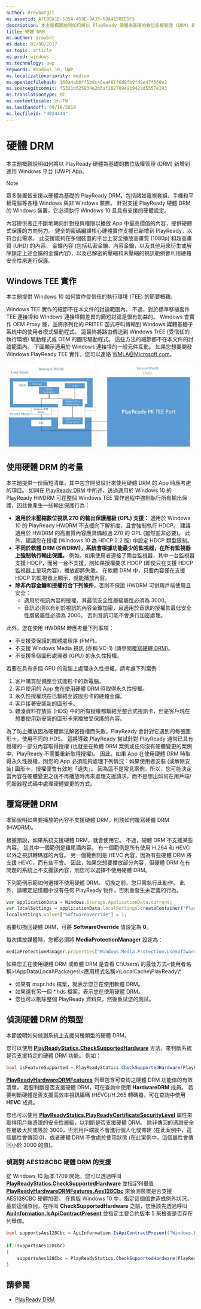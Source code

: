 ```yaml
---
author: drewbatgit
ms.assetid: A7E0DA1E-535A-459E-9A35-68A4150EE9F5
description: 本主題概觀說明如何將以 PlayReady 硬體為基礎的數位版權管理 (DRM) 新增到通用 Windows 平台 (UWP) App。
title: 硬體 DRM
ms.author: drewbat
ms.date: 02/08/2017
ms.topic: article
ms.prod: windows
ms.technology: uwp
keywords: Windows 10, UWP
ms.localizationpriority: medium
ms.openlocfilehash: 160a4ab0ff5bdc40ea46ff6d8fb9fd8e47f560e3
ms.sourcegitcommit: f5321b525034e2b3af202709e9b942ad5557e193
ms.translationtype: MT
ms.contentlocale: zh-TW
ms.lasthandoff: 09/18/2018
ms.locfileid: "4024444"
---
```

# <a name="hardware-drm"></a>硬體 DRM


本主題概觀說明如何將以 PlayReady 硬體為基礎的數位版權管理 (DRM) 新增到通用 Windows 平台 (UWP) App。

> [!NOTE] 
> 眾多裝置皆支援以硬體為基礎的 PlayReady DRM，包括諸如電視套組、手機和平板電腦等各種 Windows 與非 Windows 裝置。 針對支援 PlayReady 硬體 DRM 的 Windows 裝置，它必須執行 Windows 10 且具有支援的硬體設定。

內容提供者正不斷地朝向針對授與權限以播放 App 中最高價值的內容，提供硬體式保護的方向努力。 健全的密碼編譯核心硬體實作支援已新增到 PlayReady，以符合此需求。 此支援能夠在多個裝置的平台上安全播放高畫質 (1080p) 和超高畫質 (UHD) 的內容。 金鑰內容 (包括私密金鑰、內容金鑰，以及其他用來衍生或解除鎖定上述金鑰的金鑰內容)，以及已解密的壓縮和未壓縮的視訊範例會利用硬體安全性來進行保護。

## <a name="windows-tee-implementation"></a>Windows TEE 實作

本主題提供 Windows 10 如何實作受信任的執行環境 (TEE) 的簡要概觀。

Windows TEE 實作的細節不在本文件的討論範圍內。 不過，對於標準移植套件 TEE 連接埠和 Windows 連接埠間差異的簡短討論是很有助益的。 Windows 會實作 OEM Proxy 層，並將序列化的 PRITEE 函式呼叫傳輸到 Windows 媒體基礎子系統中的使用者模式驅動程式。 這最終將路由傳送到 Windows TrEE (受信任的執行環境) 驅動程式或 OEM 的圖形驅動程式。 這些方法的細節都不在本文件的討論範圍內。 下圖顯示適用於 Windows 連接埠的一般元件互動。 如果您想要開發 Windows PlayReady TEE 實作，您可以連絡 <WMLA@Microsoft.com>。

![Windows TEE 元件圖表](images/windowsteecomponentdiagram720.jpg)

## <a name="considerations-for-using-hardware-drm"></a>使用硬體 DRM 的考量

本主題提供一份簡短清單，其中包含開發設計來使用硬體 DRM 的 App 時應考慮的項目。 如同在 [PlayReady DRM](playready-client-sdk.md#output-protection) 中所述，透過適用於 Windows 10 的 PlayReady HWDRM 可在整個 Windows TEE 實作過程中強制執行所有輸出保護，因此會產生一些輸出保護行為：

-   **適用於未壓縮數位視訊 270 的輸出保護層級 (OPL) 支援：** 適用於 Windows 10 的 PlayReady HWDRM 不支援向下解析度，且會強制執行 HDCP。 建議適用於 HWDRM 的高畫質內容應具備超過 270 的 OPL (雖然並非必要)。 此外，建議您在授權 (Windows 10 為 HDCP 2.2 版) 中設定 HDCP 類型限制。
-   **不同於軟體 DRM (SWDRM)，系統會根據功能最少的監視器，在所有監視器上強制執行輸出保護。** 例如，如果使用者連接了兩台監視器，其中一台監視器支援 HDCP，而另一台不支援，則如果授權要求 HDCP (即使只在支援 HDCP 監視器上呈現內容)，播放都將失敗。 在軟體 DRM 中，只要內容僅在支援 HDCP 的監視器上顯示，就能播放內容。
-   **除非內容金鑰和授權符合下列條件**，否則不保證 HWDRM 可供用戶端使用且安全：
    -   適用於視訊內容的授權，其最低安全性層級屬性必須為 3000。
    -   音訊必須以有別於視訊的內容金鑰加密，且適用於音訊的授權其最低安全性層級屬性必須為 2000。 否則音訊可能不會進行加密處理。
    
此外，您在使用 HWDRM 時應考量下列事項：

-   不支援受保護的媒體處理序 (PMP)。
-   不支援 Windows Media 視訊 (亦稱 VC-1) (請參閱[覆寫硬體 DRM](#override-hardware-drm))。
-   不支援多個圖形處理器 (GPU) 的永久性授權。

若要在具有多個 GPU 的電腦上處理永久性授權，請考慮下列案例：

1.  客戶購買配備整合式圖形卡的新電腦。
2.  客戶使用的 App 會在使用硬體 DRM 時取得永久性授權。
3.  永久性授權現在已繫結至該圖形卡的硬體金鑰。
4.  客戶接著安裝新的圖形卡。
5.  雜湊資料存放區 (HDS) 中的所有授權都繫結至整合式視訊卡，但是客戶現在想要使用新安裝的圖形卡來播放受保護的內容。

為了防止播放因為硬體無法解密授權而失敗，PlayReady 會針對它遇到的每張圖形卡，使用不同的 HDS。 這將導致 PlayReady 嘗試針對 PlayReady 通常已具有授權的一部分內容取得授權 (也就是在軟體 DRM 案例或任何沒有硬體變更的案例中，PlayReady 不需要重新取得授權)。 因此，如果 App 在使用硬體 DRM 時取得永久性授權，則您的 App 必須能夠處理下列情況：如果使用者安裝 (或解除安裝) 圖形卡，授權便會有效地「遺失」。 因為這不是常見案例，所以，您可能決定當內容在硬體變更之後不再播放時再來處理支援請求，而不是想出如何在用戶端/伺服器程式碼中處理硬體變更的方式。

## <a name="override-hardware-drm"></a>覆寫硬體 DRM

本節說明如果要播放的內容不支援硬體 DRM，則該如何覆寫硬體 DRM (HWDRM)。

根據預設，如果系統支援硬體 DRM，就會使用它。 不過，硬體 DRM 不支援某些內容。 這其中一個範例是雞尾酒內容。 有一個範例是所有使用 H.264 和 HEVC 以外之視訊轉碼器的內容。 另一個範例則是 HEVC 內容，因為有些硬體 DRM 將支援 HEVC，而有些不會。 因此，如果您想要播放部分內容，但硬體 DRM 在有問題的系統上不支援該內容，則您可以選擇不使用硬體 DRM。

下列範例示範如何選擇不使用硬體 DRM。 切換之前，您只需執行此動作。 此外，請確定記憶體中沒有任何 PlayReady 物件，否則會發生未定義的行為。

```js
var applicationData = Windows.Storage.ApplicationData.current;
var localSettings = applicationData.localSettings.createContainer("PlayReady", Windows.Storage.ApplicationDataCreateDisposition.always);
localSettings.values["SoftwareOverride"] = 1;
```

若要切換回硬體 DRM，可將 **SoftwareOverride** 值設定為 **0**。

每次播放媒體時，您都必須將 **MediaProtectionManager** 設定為：

```js
mediaProtectionManager.properties["Windows.Media.Protection.UseSoftwareProtectionLayer"] = true;
```

如果您正在使用硬體 DRM 或軟體 DRM 是查看 C:\\Users\\ 的最佳方式&lt;使用者名稱&gt;\\AppData\\Local\\Packages\\&lt;應用程式名稱&gt;\\LocalCache\\PlayReady\\\*

-   如果有 mspr.hds 檔案，就表示您正在使用軟體 DRM。
-   如果還有另一個 *.hds 檔案，表示您在使用硬體 DRM。
-   您也可以刪除整個 PlayReady 資料夾，然後重試您的測試。

## <a name="detect-the-type-of-hardware-drm"></a>偵測硬體 DRM 的類型

本節說明如何偵測系統上支援何種類型的硬體 DRM。

您可以使用 [**PlayReadyStatics.CheckSupportedHardware**](https://msdn.microsoft.com/library/windows/apps/dn986441) 方法，來判斷系統是否支援特定的硬體 DRM 功能。 例如：

```csharp
bool isFeatureSupported = PlayReadyStatics.CheckSupportedHardware(PlayReadyHardwareDRMFeatures.HEVC);
```

[**PlayReadyHardwareDRMFeatures**](https://msdn.microsoft.com/library/windows/apps/dn986265) 列舉包含可查詢之硬體 DRM 功能值的有效清單。 若要判斷是否支援硬體 DRM，可在查詢中使用 **HardwareDRM** 成員。 若要判斷硬體是否支援高效率視訊編碼 (HEVC)/H.265 轉碼器，可在查詢中使用 **HEVC** 成員。

您也可以使用 [**PlayReadyStatics.PlayReadyCertificateSecurityLevel**](https://msdn.microsoft.com/library/windows/apps/windows.media.protection.playready.playreadystatics.playreadycertificatesecuritylevel.aspx) 屬性來取得用戶端憑證的安全性層級，以判斷是否支援硬體 DRM。 除非傳回的憑證安全性層級大於或等於 3000，否則用戶端就不會進行個人化或佈建 (在此案例中，這個屬性會傳回 0)，或者硬體 DRM 不會處於使用狀態 (在此案例中，這個屬性會傳回小於 3000 的值)。

### <a name="detecting-support-for-aes128cbc-hardware-drm"></a>偵測對 AES128CBC 硬體 DRM 的支援
從 Windows 10 版本 1709 開始，您可以透過呼叫 **[PlayReadyStatics.CheckSupportedHardware](https://msdn.microsoft.com/library/windows/apps/dn986441)** 並指定列舉值 [**PlayReadyHardwareDRMFeatures.Aes128Cbc**](https://msdn.microsoft.com/library/windows/apps/dn986265) 來偵測裝置是否支援 AES128CBC 硬體加密。 在舊版 Windows 10 中，指定這個值會造成例外狀況。 基於這個原因，在呼叫 **CheckSupportedHardware** 之前，您應該先透過呼叫 **[ApiInformation.IsApiContractPresent](https://docs.microsoft.com/uwp/api/windows.foundation.metadata.apiinformation.isapicontractpresent)** 並指定主要合約版本 5 來檢查是否存在列舉值。

```csharp
bool supportsAes128Cbc = ApiInformation.IsApiContractPresent("Windows.Foundation.UniversalApiContract", 5);

if (supportsAes128Cbc)
{
    supportsAes128Cbc = PlayReadyStatics.CheckSupportedHardware(PlayReadyHardwareDRMFeatures.Aes128Cbc);
}
```

## <a name="see-also"></a>請參閱
- [PlayReady DRM](playready-client-sdk.md)
